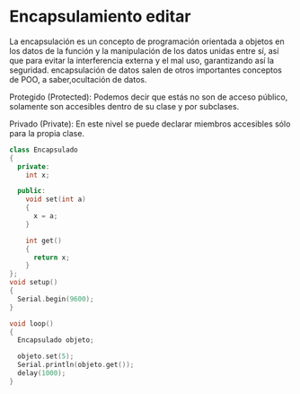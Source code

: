 # Encapsulamiento editar

La encapsulación es un concepto de programación orientada a objetos en los datos de la función y la manipulación de los datos unidas entre sí, así que para evitar la interferencia externa y el mal uso, garantizando así la seguridad. encapsulación de datos salen de otros importantes conceptos de POO, a saber,ocultación de datos.

Protegido (Protected): Podemos decir que estás no son de acceso público, solamente son accesibles dentro de su clase y por subclases.

Privado (Private): En este nivel se puede declarar miembros accesibles sólo para la propia clase.

```c++
class Encapsulado
{
  private:
    int x;

  public:
    void set(int a)
    {
      x = a;
    }

    int get()
    {
      return x;
    }
};
void setup()
{
  Serial.begin(9600);
}

void loop()
{
  Encapsulado objeto;

  objeto.set(5);
  Serial.println(objeto.get());
  delay(1000);
}
```


